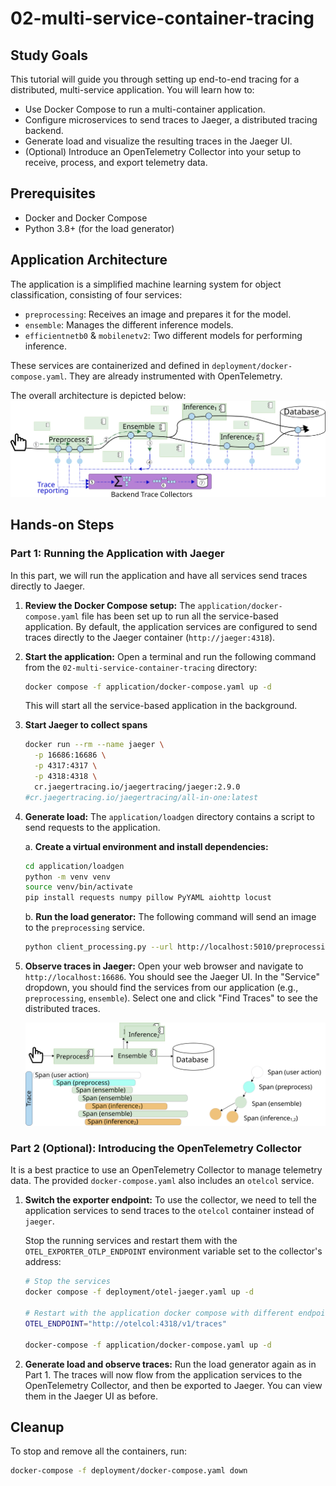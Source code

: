 # 02-multi-service-container-tracing

## Study Goals
This tutorial will guide you through setting up end-to-end tracing for a distributed, multi-service application. You will learn how to:
- Use Docker Compose to run a multi-container application.
- Configure microservices to send traces to Jaeger, a distributed tracing backend.
- Generate load and visualize the resulting traces in the Jaeger UI.
- (Optional) Introduce an OpenTelemetry Collector into your setup to receive, process, and export telemetry data.

## Prerequisites
- Docker and Docker Compose
- Python 3.8+ (for the load generator)

## Application Architecture
The application is a simplified machine learning system for object classification, consisting of four services:
- `preprocessing`: Receives an image and prepares it for the model.
- `ensemble`: Manages the different inference models.
- `efficientnetb0` & `mobilenetv2`: Two different models for performing inference.

These services are containerized and defined in `deployment/docker-compose.yaml`. They are already instrumented with OpenTelemetry.

The overall architecture is depicted below:
![A traditional setting with distributed tracing](doc/img/full-tracing.svg)

## Hands-on Steps

### Part 1: Running the Application with Jaeger
In this part, we will run the application and have all services send traces directly to Jaeger.

1. **Review the Docker Compose setup:**
   The `application/docker-compose.yaml` file has been set up to run all the service-based application. By default, the application services are configured to send traces directly to the Jaeger container (`http://jaeger:4318`).

2. **Start the application:**
   Open a terminal and run the following command from the `02-multi-service-container-tracing` directory:
   ```bash
   docker compose -f application/docker-compose.yaml up -d
   ```
   This will start all the service-based application in the background.

3. **Start Jaeger to collect spans**
   ```bash
   docker run --rm --name jaeger \
     -p 16686:16686 \
     -p 4317:4317 \
     -p 4318:4318 \
     cr.jaegertracing.io/jaegertracing/jaeger:2.9.0
   #cr.jaegertracing.io/jaegertracing/all-in-one:latest
   ```

4. **Generate load:**
   The `application/loadgen` directory contains a script to send requests to the application.

   a. **Create a virtual environment and install dependencies:**
      ```bash
      cd application/loadgen
      python -m venv venv
      source venv/bin/activate
      pip install requests numpy pillow PyYAML aiohttp locust
      ```

   b. **Run the load generator:**
      The following command will send an image to the `preprocessing` service.
      ```bash
      python client_processing.py --url http://localhost:5010/preprocessing --ds_path ../../image
      ```

5. **Observe traces in Jaeger:**
   Open your web browser and navigate to `http://localhost:16686`. You should see the Jaeger UI. In the "Service" dropdown, you should find the services from our application (e.g., `preprocessing`, `ensemble`). Select one and click "Find Traces" to see the distributed traces.

   ![An example for a trace tree (DAG) with spans](doc/img/aTrace_DAG.svg)

### Part 2 (Optional): Introducing the OpenTelemetry Collector
It is a best practice to use an OpenTelemetry Collector to manage telemetry data. The provided `docker-compose.yaml` also includes an `otelcol` service.

1. **Switch the exporter endpoint:**
   To use the collector, we need to tell the application services to send traces to the `otelcol` container instead of `jaeger`.

   Stop the running services and restart them with the `OTEL_EXPORTER_OTLP_ENDPOINT` environment variable set to the collector's address:
   ```bash
   # Stop the services
   docker compose -f deployment/otel-jaeger.yaml up -d

   # Restart with the application docker compose with different endpoint
   OTEL_ENDPOINT="http://otelcol:4318/v1/traces" 

   docker-compose -f application/docker-compose.yaml up -d
   ```

2. **Generate load and observe traces:**
   Run the load generator again as in Part 1. The traces will now flow from the application services to the OpenTelemetry Collector, and then be exported to Jaeger. You can view them in the Jaeger UI as before.

## Cleanup
To stop and remove all the containers, run:
```bash
docker-compose -f deployment/docker-compose.yaml down
```
